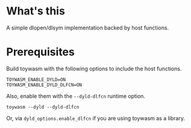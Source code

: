 # What's this

A simple dlopen/dlsym implementation backed by host functions.

# Prerequisites

Build toywasm with the following options to include the host functions.
```
TOYWASM_ENABLE_DYLD=ON
TOYWASM_ENABLE_DYLD_DLFCN=ON
```

Also, enable them with the `--dyld-dlfcn` runtime option.
```
toywasm --dyld --dyld-dlfcn
```
Or, via `dyld_options.enable_dlfcn` if you are using toywasm as a library.
